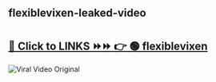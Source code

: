
 ## flexiblevixen-leaked-video 

# <h2><a href="https://clipsfans.com/flexiblevixen&ref=git">🔗 Click to LINKS ⏩⏩ 👉 🟢 flexiblevixen </a></h2>

<a href="https://clipsfans.com/flexiblevixen&ref=git" rel="nofollow" data-target="animated-image.originalLink"><img src="https://i.ibb.co.com/xMMVF88/686577567.gif" alt="Viral Video Original" style="max-width: 100%; display: inline-block;" data-target="animated-image.originalImage"></a>
